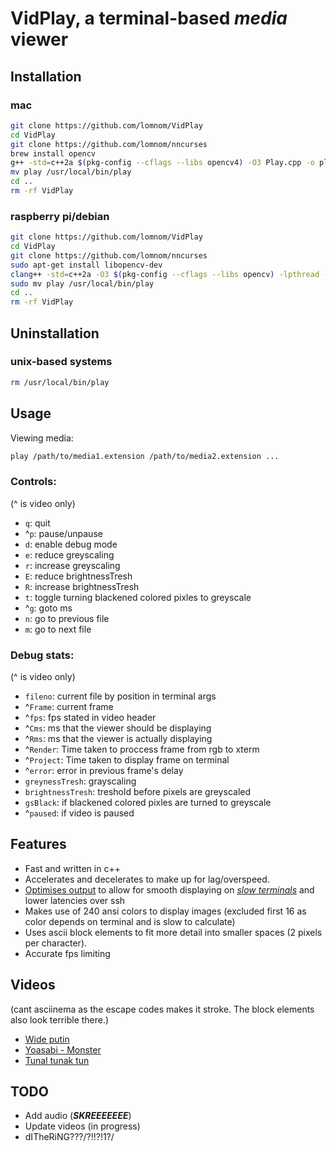 # VidPlay, a terminal-based ***media*** viewer
## Installation
### mac
```bash
git clone https://github.com/lomnom/VidPlay
cd VidPlay
git clone https://github.com/lomnom/nncurses
brew install opencv
g++ -std=c++2a $(pkg-config --cflags --libs opencv4) -O3 Play.cpp -o play 
mv play /usr/local/bin/play
cd ..
rm -rf VidPlay
```
### raspberry pi/debian
```bash
git clone https://github.com/lomnom/VidPlay
cd VidPlay
git clone https://github.com/lomnom/nncurses
sudo apt-get install libopencv-dev 
clang++ -std=c++2a -O3 $(pkg-config --cflags --libs opencv) -lpthread -pthread Play.cpp -o play || clang++ -std=c++2a -O3 $(pkg-config --cflags --libs opencv4) -lpthread -pthread Play.cpp -o play
sudo mv play /usr/local/bin/play
cd ..
rm -rf VidPlay
```
## Uninstallation
### unix-based systems
```bash
rm /usr/local/bin/play
```
## Usage
Viewing media:
```bash
play /path/to/media1.extension /path/to/media2.extension ...
```
### Controls:
(^ is video only)
- `q`: quit
- ^`p`: pause/unpause
- `d`: enable debug mode 
- `e`: reduce greyscaling
- `r`: increase greyscaling
- `E`: reduce brightnessTresh
- `R`: increase brightnessTresh
- `t`: toggle turning blackened colored pixles to greyscale
- ^`g`: goto ms
- `n`: go to previous file
- `m`: go to next file
### Debug stats:
(^ is video only)
- `fileno`: current file by position in terminal args
- ^`Frame`: current frame
- ^`fps`: fps stated in video header
- ^`Cms`: ms that the viewer should be displaying 
- ^`Rms`: ms that the viewer is actually displaying
- ^`Render`: Time taken to proccess frame from rgb to xterm
- ^`Project`: Time taken to display frame on terminal
- ^`error`: error in previous frame's delay
- `greynessTresh`: grayscaling 
- `brightnessTresh`: treshold before pixels are greyscaled
- `gsBlack`: if blackened colored pixles are turned to greyscale
- ^`paused`: if video is paused
## Features
- Fast and written in c++
- Accelerates and decelerates to make up for lag/overspeed.
- [Optimises output](https://github.com/lomnom/nncurses/blob/0cc2179216cc2eae5bf13fdbabc8410484605aca/Screens.hpp#L115) to allow for smooth displaying on [*slow terminals*](https://iterm2.com/) and lower latencies over ssh
- Makes use of 240 ansi colors to display images (excluded first 16 as color depends on terminal and is slow to calculate)
- Uses ascii block elements to fit more detail into smaller spaces (2 pixels per character).
- Accurate fps limiting
## Videos
(cant asciinema as the escape codes makes it stroke. The block elements also look terrible there.)
- [Wide putin](https://drive.google.com/file/d/13UgRL1MGbNcufDHdK--rPDHIWegg4iRj/view?usp=sharing)
- [Yoasabi - Monster](https://drive.google.com/file/d/1iMFqQUvV7-KRJiZ2E4ukrAtQNSoo2q0g/view?usp=sharing)
- [Tunal tunak tun](https://drive.google.com/file/d/1U-miDEqPg-n7MepF9BeI8_7sxqDgHSZE/view?usp=sharing)
## TODO
- Add audio (***SKREEEEEEE***)
- Update videos (in progress)
- dITheRiNG???/?!!?!1?/